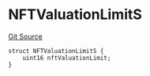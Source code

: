 # NFTValuationLimitS
[Git Source](https://github.com/thrackle-io/forte-rules-engine/blob/5abe0bdd205a0cc39e18fc6dac3a712362e23f50/src/client/token/handler/diamond/RuleStorage.sol)


```solidity
struct NFTValuationLimitS {
    uint16 nftValuationLimit;
}
```

